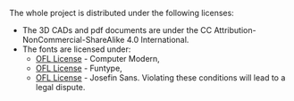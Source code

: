 The whole project is distributed under the following licenses:
- The 3D CADs and pdf documents are under the CC Attribution-NonCommercial-ShareAlike 4.0 International.
- The fonts are licensed under:
    - [OFL License](fonts-license/ComputerModern-license_OFL.txt) - Computer Modern,
    - [OFL License](fonts-license/Funtype-license_OFL.txt) - Funtype,
    - [OFL License](fonts-license/JosefinSans-license_OFL.txt) - Josefin Sans.
Violating these conditions will lead to a legal dispute.
